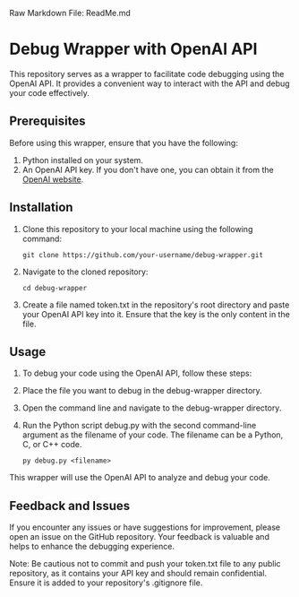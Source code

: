 Raw Markdown File: ReadMe.md

# Debug Wrapper with OpenAI API

This repository serves as a wrapper to facilitate code debugging using the OpenAI API. It provides a convenient way to interact with the API and debug your code effectively.

## Prerequisites

Before using this wrapper, ensure that you have the following:

1. Python installed on your system.
2. An OpenAI API key. If you don't have one, you can obtain it from the [OpenAI website](https://openai.com).

## Installation

1. Clone this repository to your local machine using the following command:

   ```shell
   git clone https://github.com/your-username/debug-wrapper.git

2. Navigate to the cloned repository:

   ```shell
   cd debug-wrapper

3. Create a file named token.txt in the repository's root directory and paste your OpenAI API key into it. Ensure that the key is the only content in the file.

## Usage
1. To debug your code using the OpenAI API, follow these steps:
2. Place the file you want to debug in the debug-wrapper directory.
3. Open the command line and navigate to the debug-wrapper directory.
4. Run the Python script debug.py with the second command-line argument as the filename of your code. The filename can be a Python, C, or C++ code.

   ```
   py debug.py <filename>
   
  This wrapper will use the OpenAI API to analyze and debug your code.
  
 ## Feedback and Issues
 If you encounter any issues or have suggestions for improvement, please open an issue on the GitHub repository. Your feedback is valuable and helps to enhance the debugging experience.

Note: Be cautious not to commit and push your token.txt file to any public repository, as it contains your API key and should remain confidential. Ensure it is added to your repository's .gitignore file.
